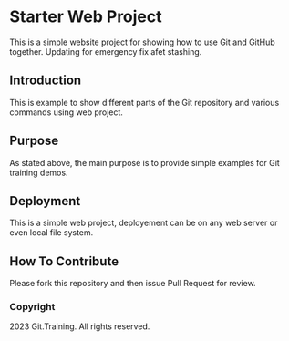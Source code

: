 
# Starter Web Project

This is a simple website project for showing how to use Git and GitHub together. Updating for emergency fix afet stashing.

## Introduction

This is example to show different parts of the Git repository and various commands using web project.

## Purpose

As stated above, the main purpose is to provide simple examples for Git training demos.

## Deployment

This is a simple web project, deployement can be on any web server or even local file system.

## How To Contribute

Please fork this repository and then issue Pull Request for review.

### Copyright

2023 Git.Training. All rights reserved.
